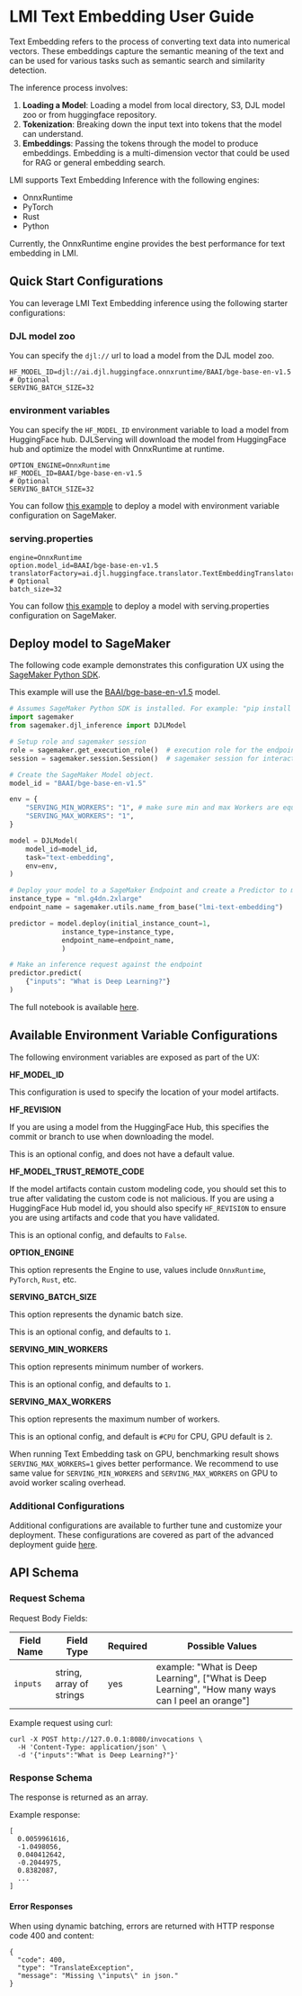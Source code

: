 # LMI Text Embedding User Guide

Text Embedding refers to the process of converting text data into numerical vectors.
These embeddings capture the semantic meaning of the text and can be used for various
tasks such as semantic search and similarity detection.

The inference process involves:

1. **Loading a Model**: Loading a model from local directory, S3, DJL model zoo or from huggingface repository.
2. **Tokenization**: Breaking down the input text into tokens that the model can understand.
3. **Embeddings**: Passing the tokens through the model to produce embeddings. Embedding is a
multi-dimension vector that could be used for RAG or general embedding search.

LMI supports Text Embedding Inference with the following engines:

- OnnxRuntime
- PyTorch
- Rust
- Python

Currently, the OnnxRuntime engine provides the best performance for text embedding in LMI. 

## Quick Start Configurations

You can leverage LMI Text Embedding inference using the following starter configurations:

### DJL model zoo

You can specify the `djl://` url to load a model from the DJL model zoo.

```
HF_MODEL_ID=djl://ai.djl.huggingface.onnxruntime/BAAI/bge-base-en-v1.5
# Optional
SERVING_BATCH_SIZE=32
```

### environment variables

You can specify the `HF_MODEL_ID` environment variable to load a model from HuggingFace hub. DJLServing
will download the model from HuggingFace hub and optimize the model with OnnxRuntime at runtime.

```
OPTION_ENGINE=OnnxRuntime
HF_MODEL_ID=BAAI/bge-base-en-v1.5
# Optional
SERVING_BATCH_SIZE=32
```

You can follow [this example](../deployment_guide/deploying-your-endpoint.md#option-2-configuration---environment-variables)
to deploy a model with environment variable configuration on SageMaker.

### serving.properties

```
engine=OnnxRuntime
option.model_id=BAAI/bge-base-en-v1.5
translatorFactory=ai.djl.huggingface.translator.TextEmbeddingTranslatorFactory
# Optional
batch_size=32
```

You can follow [this example](../deployment_guide/deploying-your-endpoint.md#option-1-configuration---servingproperties)
to deploy a model with serving.properties configuration on SageMaker.

## Deploy model to SageMaker

The following code example demonstrates this configuration UX using the [SageMaker Python SDK](https://github.com/aws/sagemaker-python-sdk).

This example will use the [BAAI/bge-base-en-v1.5](https://huggingface.co/BAAI/bge-base-en-v1.5) model. 

```python
# Assumes SageMaker Python SDK is installed. For example: "pip install sagemaker"
import sagemaker
from sagemaker.djl_inference import DJLModel

# Setup role and sagemaker session
role = sagemaker.get_execution_role()  # execution role for the endpoint
session = sagemaker.session.Session()  # sagemaker session for interacting with different AWS APIs

# Create the SageMaker Model object.
model_id = "BAAI/bge-base-en-v1.5"

env = {
    "SERVING_MIN_WORKERS": "1", # make sure min and max Workers are equals when deploy model on GPU
    "SERVING_MAX_WORKERS": "1",
}

model = DJLModel(
    model_id=model_id,
    task="text-embedding",
    env=env,
)

# Deploy your model to a SageMaker Endpoint and create a Predictor to make inference requests
instance_type = "ml.g4dn.2xlarge"
endpoint_name = sagemaker.utils.name_from_base("lmi-text-embedding")

predictor = model.deploy(initial_instance_count=1,
             instance_type=instance_type,
             endpoint_name=endpoint_name,
             )

# Make an inference request against the endpoint
predictor.predict(
    {"inputs": "What is Deep Learning?"}
)
```

The full notebook is available [here](https://github.com/deepjavalibrary/djl-demo/blob/master/aws/sagemaker/large-model-inference/sample-llm/text_embedding_deploy_bert.ipynb).

## Available Environment Variable Configurations

The following environment variables are exposed as part of the UX:

**HF_MODEL_ID**

This configuration is used to specify the location of your model artifacts.

**HF_REVISION**

If you are using a model from the HuggingFace Hub, this specifies the commit or branch to use when downloading the model.

This is an optional config, and does not have a default value. 

**HF_MODEL_TRUST_REMOTE_CODE**

If the model artifacts contain custom modeling code, you should set this to true after validating the custom code is not malicious.
If you are using a HuggingFace Hub model id, you should also specify `HF_REVISION` to ensure you are using artifacts and code that you have validated.

This is an optional config, and defaults to `False`.

**OPTION_ENGINE**

This option represents the Engine to use, values include `OnnxRuntime`, `PyTorch`, `Rust`, etc.

**SERVING_BATCH_SIZE**

This option represents the dynamic batch size.

This is an optional config, and defaults to `1`.

**SERVING_MIN_WORKERS**

This option represents minimum number of workers.

This is an optional config, and defaults to `1`.

**SERVING_MAX_WORKERS**

This option represents the maximum number of workers.

This is an optional config, and default is `#CPU` for CPU, GPU default is `2`.

When running Text Embedding task on GPU, benchmarking result shows `SERVING_MAX_WORKERS=1` gives better performance.
We recommend to use same value for `SERVING_MIN_WORKERS` and `SERVING_MAX_WORKERS` on GPU to avoid worker scaling overhead.

### Additional Configurations

Additional configurations are available to further tune and customize your deployment.
These configurations are covered as part of the advanced deployment guide [here](../deployment_guide/configurations.md).

## API Schema

### Request Schema

Request Body Fields:

| Field Name   | Field Type                                    | Required | Possible Values                                                                                                                                     |
|--------------|-----------------------------------------------|----------|-----------------------------------------------------------------------------------------------------------------------------------------------------|
| `inputs`     | string, array of strings                      | yes      | example: "What is Deep Learning", ["What is Deep Learning", "How many ways can I peel an orange"]                                                   |

Example request using curl:

```
curl -X POST http://127.0.0.1:8080/invocations \
  -H 'Content-Type: application/json' \
  -d '{"inputs":"What is Deep Learning?"}'
```

### Response Schema

The response is returned as an array.

Example response:

```
[
  0.0059961616,
  -1.0498056,
  0.040412642,
  -0.2044975,
  0.8382087,
  ...
]
```

#### Error Responses

When using dynamic batching, errors are returned with HTTP response code 400 and content:

``` 
{
  "code": 400,
  "type": "TranslateException",
  "message": "Missing \"inputs\" in json."
}
```

